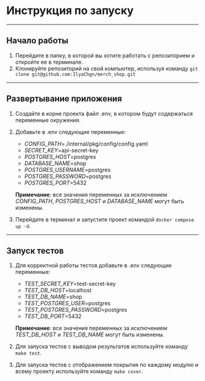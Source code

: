 # Инструкция по запуску
***

## Начало работы
1. Перейдите в папку, в которой вы хотите работать с репозиторием и откройте ее в терминале.
2. Клонируйте репозиторий на свой компьютер, используя команду 
`git clone git@github.com:IlyaChgn/merch_shop.git`
***

## Развертывание приложения
1. Создайте в корне проекта файл .env, в котором будут содержаться переменные окружения.
2. Добавьте в .env следующие переменные:
    - *CONFIG_PATH*=./internal/pkg/config/config.yaml
    - *SECRET_KEY*=api-secret-key
    - *POSTGRES_HOST*=postgres
    - *DATABASE_NAME*=shop
    - *POSTGRES_USERNAME*=postgres
    - *POSTGRES_PASSWORD*=postgres
    - *POSTGRES_PORT*=5432
   
   **Примечание**: все значения переменных за исключением *CONFIG_PATH*, *POSTGRES_HOST* и *DATABASE_NAME* могут быть 
изменены.
3. Перейдите в терминал и запустите проект командой `docker compose up -d`.
***

## Запуск тестов
1. Для корректной работы тестов добавьте в .env следующие переменные:
    - *TEST_SECRET_KEY*=test-secret-key
    - *TEST_DB_HOST*=localhost
    - *TEST_DB_NAME*=shop
    - *TEST_POSTGRES_USER*=postgres
    - *TEST_POSTGRES_PASSWORD*=postgres
    - *TEST_DB_PORT*=5432

    **Примечание**: все значения переменных за исключением *TEST_DB_HOST* и *TEST_DB_NAME* могут быть
      изменены.
2. Для запуска тестов с выводом результатов используйте команду `make test`.
3. Для запуска тестов с отображением покрытия по каждому модулю и всему проекту используйте команду `make cover`.
